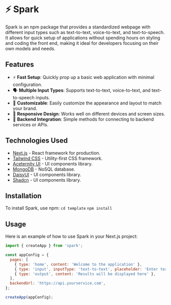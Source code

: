 # ⚡ Spark

Spark is an npm package that provides a standardized webpage with different input types such as text-to-text, voice-to-text, and text-to-speech. It allows for quick setup of applications without spending hours on styling and coding the front end, making it ideal for developers focusing on their own models and needs.

## Features
- ⚡ **Fast Setup**: Quickly prop up a basic web application with minimal configuration.
- 🗣️ **Multiple Input Types**: Supports text-to-text, voice-to-text, and text-to-speech inputs.
- 🎨 **Customizable**: Easily customize the appearance and layout to match your brand.
- 📱 **Responsive Design**: Works well on different devices and screen sizes.
- 🔗 **Backend Integration**: Simple methods for connecting to backend services or APIs.

## Technologies Used
- [Next.js](https://nextjs.org) - React framework for production.
- [Tailwind CSS](https://tailwindcss.com) - Utility-first CSS framework.
- [Aceternity UI](https://ui.aceternity.com/) - UI components library.
- [MongoDB](https://www.mongodb.com) - NoSQL database.
- [DaisyUI](https://daisyui.com/) - UI components library.
- [Shadcn](https://ui.shadcn.com/) - UI components library.

## Installation
To install Spark, use npm:
`cd template`
`npm install`
## Usage
Here is an example of how to use Spark in your Next.js project:

```javascript
import { createApp } from 'spark';

const appConfig = {
  pages: [
    { type: 'home', content: 'Welcome to the application' },
    { type: 'input', inputType: 'text-to-text', placeholder: 'Enter text here...' },
    { type: 'output', content: 'Results will be displayed here' },
  ],
  backendUrl: 'https://api.yourservice.com',
};

createApp(appConfig);
